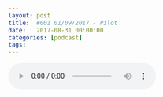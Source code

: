 ```yaml
---
layout: post
title:  #001 01/09/2017 - Pilot
date:   2017-08-31 00:00:00
categories: [podcast]
tags:
---
```

<audio src='http://feeds.soundcloud.com/stream/340537294-la-bulle-crypto-001a.mp3' auto-play='false' controls='true' />

#001 01/09/2017 - Pilot by HotNewCrypto
